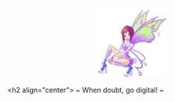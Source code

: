 
<div align="center" href="fairy-winx.gif" target="blank"><img align="center" src="fairy-winx.gif" width= "150" /></div>

<h2 align="center"> 
~ When doubt, go digital! ~</h2>
